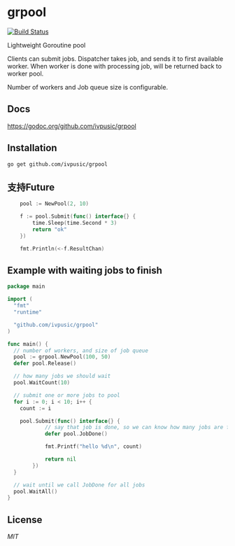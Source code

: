 # grpool
[![Build Status](https://travis-ci.org/ivpusic/grpool.svg?branch=master)](https://travis-ci.org/ivpusic/grpool)

Lightweight Goroutine pool

Clients can submit jobs. Dispatcher takes job, and sends it to first available worker.
When worker is done with processing job, will be returned back to worker pool.

Number of workers and Job queue size is configurable.

## Docs
https://godoc.org/github.com/ivpusic/grpool

## Installation
```
go get github.com/ivpusic/grpool
```



## 支持Future

```go
	pool := NewPool(2, 10)

	f := pool.Submit(func() interface{} {
		time.Sleep(time.Second * 3)
		return "ok"
	})

	fmt.Println(<-f.ResultChan)
```



## Example with waiting jobs to finish
```Go
package main

import (
  "fmt"
  "runtime"

  "github.com/ivpusic/grpool"
)

func main() {
  // number of workers, and size of job queue
  pool := grpool.NewPool(100, 50)
  defer pool.Release()

  // how many jobs we should wait
  pool.WaitCount(10)

  // submit one or more jobs to pool
  for i := 0; i < 10; i++ {
    count := i

    pool.Submit(func() interface{} {
			// say that job is done, so we can know how many jobs are finished
			defer pool.JobDone()

			fmt.Printf("hello %d\n", count)

			return nil
		})
  }

  // wait until we call JobDone for all jobs
  pool.WaitAll()
}
```





## License

*MIT*

